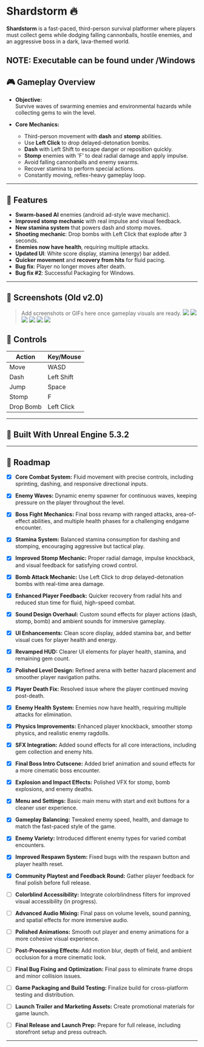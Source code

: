 # Shardstorm 🔥

**Shardstorm** is a fast-paced, third-person survival platformer where players must collect gems while dodging falling cannonballs, hostile enemies, and an aggressive boss in a dark, lava-themed world.

**NOTE: Executable can be found under /Windows**
---

## 🎮 Gameplay Overview

- **Objective:**  
  Survive waves of swarming enemies and environmental hazards while collecting gems to win the level.

- **Core Mechanics:**
  - Third-person movement with **dash** and **stomp** abilities.
  - Use **Left Click** to drop delayed-detonation bombs.
  - **Dash** with Left Shift to escape danger or reposition quickly.
  - **Stomp** enemies with 'F' to deal radial damage and apply impulse.
  - Avoid falling cannonballs and enemy swarms.
  - Recover stamina to perform special actions.
  - Constantly moving, reflex-heavy gameplay loop.
---

## 🧱 Features

- **Swarm-based AI** enemies (android ad-style wave mechanic).
- **Improved stomp mechanic** with real impulse and visual feedback.
- **New stamina system** that powers dash and stomp moves.
- **Shooting mechanic**: Drop bombs with Left Click that explode after 3 seconds.
- **Enemies now have health**, requiring multiple attacks.
- **Updated UI**: White score display, stamina (energy) bar added.
- **Quicker movement** and **recovery from hits** for fluid pacing.
- **Bug fix**: Player no longer moves after death.
- **Bug fix #2**: Successful Packaging for Windows.
---

## 📸 Screenshots (Old v2.0)

> Add screenshots or GIFs here once gameplay visuals are ready.
![](./Screenshots/Screenshot1.png)
![](./Screenshots/Screenshot2.png)
![](./Screenshots/Screenshot3.png)
![](./Screenshots/Screenshot4.png)
![](./Screenshots/Screenshot5.png)
![](./Screenshots/Screenshot6.png)


## 🧩 Controls

| Action        | Key/Mouse        |
|---------------|------------------|
| Move          | WASD             |
| Dash          | Left Shift       |
| Jump          | Space            |
| Stomp         | F                |
| Drop Bomb     | Left Click       |


---

## 🔧 Built With Unreal Engine 5.3.2

---

## 🚧 Roadmap

- [x] **Core Combat System:** Fluid movement with precise controls, including sprinting, dashing, and responsive directional inputs.  
- [x] **Enemy Waves:** Dynamic enemy spawner for continuous waves, keeping pressure on the player throughout the level.  
- [x] **Boss Fight Mechanics:** Final boss revamp with ranged attacks, area-of-effect abilities, and multiple health phases for a challenging endgame encounter.  
- [x] **Stamina System:** Balanced stamina consumption for dashing and stomping, encouraging aggressive but tactical play.  
- [x] **Improved Stomp Mechanic:** Proper radial damage, impulse knockback, and visual feedback for satisfying crowd control.  
- [x] **Bomb Attack Mechanic:** Use Left Click to drop delayed-detonation bombs with real-time area damage.  
- [x] **Enhanced Player Feedback:** Quicker recovery from radial hits and reduced stun time for fluid, high-speed combat.  
- [x] **Sound Design Overhaul:** Custom sound effects for player actions (dash, stomp, bomb) and ambient sounds for immersive gameplay.  
- [x] **UI Enhancements:** Clean score display, added stamina bar, and better visual cues for player health and energy.  
- [x] **Revamped HUD:** Clearer UI elements for player health, stamina, and remaining gem count.  
- [x] **Polished Level Design:** Refined arena with better hazard placement and smoother player navigation paths.  
- [x] **Player Death Fix:** Resolved issue where the player continued moving post-death.  
- [x] **Enemy Health System:** Enemies now have health, requiring multiple attacks for elimination.  
- [x] **Physics Improvements:** Enhanced player knockback, smoother stomp physics, and realistic enemy ragdolls.  
- [x] **SFX Integration:** Added sound effects for all core interactions, including gem collection and enemy hits.  
- [x] **Final Boss Intro Cutscene:** Added brief animation and sound effects for a more cinematic boss encounter.  
- [x] **Explosion and Impact Effects:** Polished VFX for stomp, bomb explosions, and enemy deaths.  
- [x] **Menu and Settings:** Basic main menu with start and exit buttons for a cleaner user experience.  
- [x] **Gameplay Balancing:** Tweaked enemy speed, health, and damage to match the fast-paced style of the game.  
- [x] **Enemy Variety:** Introduced different enemy types for varied combat encounters.  
- [x] **Improved Respawn System:** Fixed bugs with the respawn button and player health reset.
- [x] **Community Playtest and Feedback Round:** Gather player feedback for final polish before full release.  
- [ ] **Colorblind Accessibility:** Integrate colorblindness filters for improved visual accessibility (in progress).  
- [ ] **Advanced Audio Mixing:** Final pass on volume levels, sound panning, and spatial effects for more immersive audio.  
- [ ] **Polished Animations:** Smooth out player and enemy animations for a more cohesive visual experience.  
- [ ] **Post-Processing Effects:** Add motion blur, depth of field, and ambient occlusion for a more cinematic look.  
- [ ] **Final Bug Fixing and Optimization:** Final pass to eliminate frame drops and minor collision issues.  
- [ ] **Game Packaging and Build Testing:** Finalize build for cross-platform testing and distribution.  
- [ ] **Launch Trailer and Marketing Assets:** Create promotional materials for game launch.  
- [ ] **Final Release and Launch Prep:** Prepare for full release, including storefront setup and press outreach.  


---
